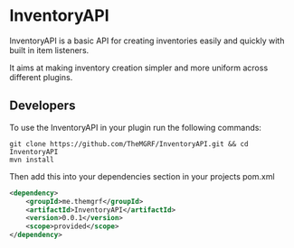 InventoryAPI
==

InventoryAPI is a basic API for creating inventories easily and quickly with built in item listeners. 

It aims at making inventory creation simpler and more uniform across different plugins.

## Developers
To use the InventoryAPI in your plugin run the following commands:
```
git clone https://github.com/TheMGRF/InventoryAPI.git && cd InventoryAPI
mvn install
```
Then add this into your dependencies section in your projects pom.xml
```xml
<dependency>
    <groupId>me.themgrf</groupId>
    <artifactId>InventoryAPI</artifactId>
    <version>0.0.1</version>
    <scope>provided</scope>
</dependency>
```